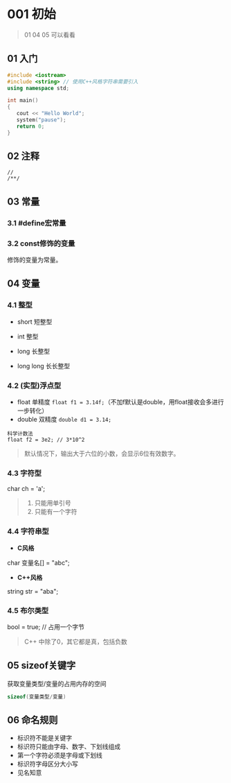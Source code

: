 # 001 初始

>01 04 05 可以看看 

## 01 入门

```c++
#include <iostream> 
#include <string> // 使用C++风格字符串需要引入
using namespace std;

int main()
{
   cout << "Hello World";
   system("pause");
   return 0;
}
```



## 02 注释

```
// 
/**/
```



## 03 常量

### 3.1 #define宏常量

### 3.2 const修饰的变量

修饰的变量为常量。



## 04 变量

### 4.1 整型

- short 短整型

- int 整型

- long 长整型

- long long 长长整型

### 4.2 (实型)浮点型

- float 单精度  `float f1 = 3.14f;`（不加f默认是double，用float接收会多进行一步转化）
- double 双精度  `double d1 = 3.14;`

```
科学计数法
float f2 = 3e2; // 3*10^2
```

> 默认情况下，输出大于六位的小数，会显示6位有效数字。



### 4.3 字符型

char ch = 'a';

>1. 只能用单引号
>2. 只能有一个字符



### 4.4 字符串型

- **C风格**

char 变量名[] = "abc";

- **C++风格**

string str = "aba";



### 4.5 布尔类型

bool = true; // 占用一个字节

> C++ 中除了0，其它都是真，包括负数



## 05 sizeof关键字

获取变量类型/变量的占用内存的空间

```c++
sizeof(变量类型/变量)
```





## 06  命名规则

+ 标识符不能是关键字
+ 标识符只能由字母、数字、下划线组成
+ 第一个字符必须是字母或下划线
+ 标识符字母区分大小写
+ 见名知意